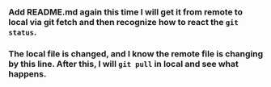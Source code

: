 ### Add README.md again this time I will get it from remote to local via git fetch and then recognize how to react the `git status`.
### The local file is changed, and I know the remote file is changing by this line. After this, I will `git pull` in local and see what happens.
